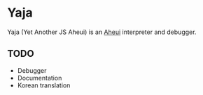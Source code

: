 Yaja
====

Yaja (Yet Another JS Aheui) is an [Aheui](http://esolangs.org/wiki/Aheui)
interpreter and debugger.

TODO
----
* Debugger
* Documentation
* Korean translation
